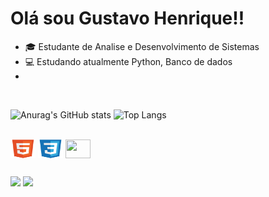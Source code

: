 # Olá sou Gustavo Henrique!!

- 🎓 Estudante de Analise e Desenvolvimento de Sistemas
- 💻 Estudando atualmente Python, Banco de dados
- 
<br>

![Anurag's GitHub stats](https://github-readme-stats.vercel.app/api?username=gustavosantt&show_icons=true&theme=dracula)
![Top Langs](https://github-readme-stats.vercel.app/api/top-langs/?username=gustavosantt&layout=compact)

<div style="display: inline_block"><br>
  <img align="center" height="30" width="40" src="https://raw.githubusercontent.com/devicons/devicon/master/icons/html5/html5-original.svg">
  <img align="center" height="30" width="40" src="https://raw.githubusercontent.com/devicons/devicon/master/icons/css3/css3-original.svg">
  <img align="center" height="30" width="40" src="https://www.svgrepo.com/show/376344/python.svg">
</div>

##

<div> 
  <a href="https://www.linkedin.com/in/gustavo-henrique-61a895215/" target="_blank"><img src="https://img.shields.io/badge/-LinkedIn-%230077B5?style=for-the-badge&logo=linkedin&logoColor=white" target="_blank"></a> 
  <a href = "https://mail.google.com/mail/u/0/?pli=1#inbox"><img src="https://img.shields.io/badge/-Gmail-%23333?style=for-the-badge&logo=gmail&logoColor=white" target="_blank"></a>
</div>
